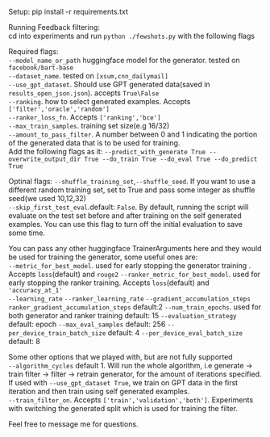 Setup:
pip install -r requirements.txt

Running Feedback filtering:  
cd into experiments and run `python ./fewshots.py` with the following flags

Required flags:  
`--model_name_or_path` huggingface model for the generator. tested on `facebook/bart-base`  
`--dataset_name`. tested on `[xsum,cnn_dailymail]`  
`--use_gpt_dataset`. Should use GPT generated data(saved in `results_open_json.json`). accepts `True\False`  
`--ranking`. how to select generated examples. Accepts `['filter','oracle','random']`   
`--ranker_loss_fn`. Accepts `['ranking','bce']`  
`--max_train_samples`. training set size(e.g 16/32)  
`--amount_to_pass_filter`. A number between 0 and 1 indicating the portion of the generated data that is to be used for
training.  
Add the following flags as
it: `--predict_with_generate True --overwrite_output_dir True --do_train True --do_eval True --do_predict True`

Optinal flags:
`--shuffle_training_set`,`--shuffle_seed`. If you want to use a different random training set, set to True and pass some
integer as shuffle seed(we used 10,12,32)  
`--skip_first_test_eval`.default: `False`. By default, running the script will evaluate on the test set before and after
training on the self generated examples. You can use this flag to turn off the initial evaluation to save some time.

You can pass any other huggingface TrainerArguments here and they would be used for training the generator, some useful
ones are:  
`--metric_for_best_model`. used for early stopping the generator training . Accepts `loss`(default) and `rouge2`
`--ranker_metric_for_best_model`. used for early stopping the ranker training. Accepts `loss`(default)
and `'accuracy_at_1'`  
`--learning_rate`
`--ranker_learning_rate`
`--gradient_accumulation_steps`
`ranker_gradient_accumulation_steps` default:2
`--num_train_epochs`. used for both generator and ranker training default: 15
`--evaluation_strategy` default: epoch
`--max_eval_samples` default: 256
`--per_device_train_batch_size` default: 4
`--per_device_eval_batch_size` default: 8

Some other options that we played with, but are not fully supported  
`--algorithm_cycles` default 1. Will run the whole algorithm, i.e generate -> train filter -> filter -> retrain
generator, for the amount of iterations specified. If used with `--use_gpt_dataset True`, we train on GPT data in the
first iteration and then train using self generated examples.   
`--train_filter_on`. Accepts `['train','validation','both']`. Experiments with switching the generated split which is
used for training the filter.

Feel free to message me for questions.
